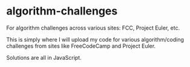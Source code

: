 # algorithm-challenges
For algorithm challenges across various sites: FCC, Project Euler, etc.


This is simply where I will upload my code for various algorithm/coding challenges from sites like FreeCodeCamp and 
Project Euler.

Solutions are all in JavaScript.
